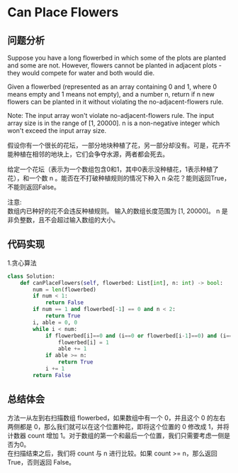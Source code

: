 # Can Place Flowers

## 问题分析

Suppose you have a long flowerbed in which some of the plots are planted and some are not. However, flowers cannot be planted in adjacent plots - they would compete for water and both would die.

Given a flowerbed (represented as an array containing 0 and 1, where 0 means empty and 1 means not empty), and a number n, return if n new flowers can be planted in it without violating the no-adjacent-flowers rule.

Note:
The input array won't violate no-adjacent-flowers rule.
The input array size is in the range of [1, 20000].
n is a non-negative integer which won't exceed the input array size.

假设你有一个很长的花坛，一部分地块种植了花，另一部分却没有。可是，花卉不能种植在相邻的地块上，它们会争夺水源，两者都会死去。

给定一个花坛（表示为一个数组包含0和1，其中0表示没种植花，1表示种植了花），和一个数 n 。能否在不打破种植规则的情况下种入 n 朵花？能则返回True，不能则返回False。

注意:  
数组内已种好的花不会违反种植规则。
输入的数组长度范围为 [1, 20000]。
n 是非负整数，且不会超过输入数组的大小。


## 代码实现

1.贪心算法
```python
class Solution:
    def canPlaceFlowers(self, flowerbed: List[int], n: int) -> bool:
        num = len(flowerbed)
        if num < 1:
            return False
        if num == 1 and flowerbed[-1] == 0 and n < 2:
            return True
        i, able = 0, 0
        while i < num:
            if flowerbed[i]==0 and (i==0 or flowerbed[i-1]==0) and (i==num-1 or flowerbed[i+1]==0):
                flowerbed[i] = 1
                able += 1
            if able >= n:
                return True
            i += 1
        return False
```


## 总结体会

方法一从左到右扫描数组 flowerbed，如果数组中有一个 0，并且这个 0 的左右两侧都是 0，那么我们就可以在这个位置种花，即将这个位置的 0 修改成 1，并将计数器 count 增加 1。对于数组的第一个和最后一个位置，我们只需要考虑一侧是否为0。  
在扫描结束之后，我们将 count 与 n 进行比较。如果 count >= n，那么返回 True，否则返回 False。

